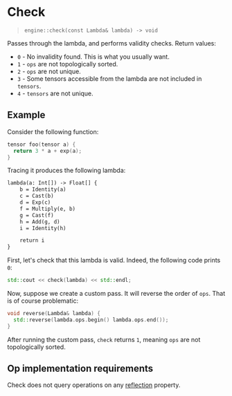 # Check
> `engine::check(const Lambda& lambda) -> void`

Passes through the lambda, and performs validity checks. 
Return values:

- `0` - No invalidity found. This is what you usually want.
- `1` - `ops` are not topologically sorted.
- `2` - `ops` are not unique.
- `3` - Some tensors accessible from the lambda are not included in `tensors`.
- `4` - `tensors` are not unique.

## Example

Consider the following function:

```cpp
tensor foo(tensor a) {
  return 3 * a + exp(a);
}
```

Tracing it produces the following lambda:

```txt
lambda(a: Int[]) -> Float[] {
    b = Identity(a)
    c = Cast(b)
    d = Exp(c)
    f = Multiply(e, b)
    g = Cast(f)
    h = Add(g, d)
    i = Identity(h)

    return i
}
```

First, let's check that this lambda is valid.
Indeed, the following code prints `0`:

```cpp
std::cout << check(lambda) << std::endl;
```

Now, suppose we create a custom pass. It will reverse the order of `ops`.
That is of course problematic:

```cpp
void reverse(Lambda& lambda) {
  std::reverse(lambda.ops.begin() lambda.ops.end());
}
```

After running the custom pass, `check` returns `1`, meaning `ops` are not
topologically sorted.


## Op implementation requirements

Check does not query operations on any
[reflection](engine/op/reflection) property.
